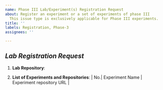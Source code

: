 ```yaml
---
name: Phase III Lab/Experiment(s) Registration Request
about: Register an experiment or a set of experiments of phase III
  This issue type is exclusively applicable for Phase III experiments.
title: ''
labels: Registration, Phase-3
assignees: ''

---
```


## *Lab Registration Request*

1. **Lab Repository**: <!-- url of the lab repository, which must be public -->

1. **List of Experiments and Repositories**: <!-- repositories must be public -->
| No.| Experiment Name | Experiment repository URL |
